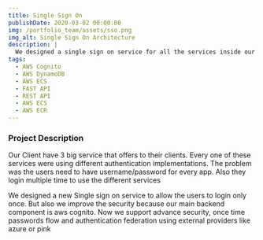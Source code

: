 ```yaml
---
title: Single Sign On
publishDate: 2020-03-02 00:00:00
img: /portfolio_team/assets/sso.png
img_alt: Single Sign On Architecture
description: |
  We designed a single sign on service for all the services inside our customer network
tags:
  - AWS Cognito
  - AWS DynamoDB
  - AWS ECS
  - FAST API
  - REST API
  - AWS ECS
  - AWS ECR
---
```



### Project Description
Our Client have 3 big service that offers to their clients. Every one of these services were using different authentication implementations.
The problem was the users need to have username/password for every app. Also they  login multiple time to use the different services

We designed a new Single sign on service to allow the users to login only once. But also we improve the security because our main backend component
is aws cognito. Now we support advance security, once time passwords flow and authentication federation using external providers like azure or pink